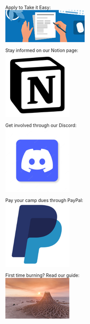 Apply to Take it Easy:
<br>
<a href="https://road-stoplight-c79.notion.site/Take-It-Easy-Application-a758746eaef7474598478bb8d971584c"><img src="application.png" alt="application" width="248" height="100"/></a>

Stay informed on our Notion page:
<br>
<a href="https://road-stoplight-c79.notion.site/Planning-2022-27087b2335314bf6b194d5e91960d0ee"><img src="NotionLogo.png" alt="notion" width="200" height="200"/></a>

Get involved through our Discord:
<br>
<a href="https://discord.gg/pQCednBzpJ"><img src="DiscordLogo.webp" alt="discord" width="200" height="200"/></a>

Pay your camp dues through PayPal:
<br>
<a href="https://www.paypal.com/donate/?hosted_button_id=JF22WPX9G9X8U"><img src="PaypalLogo.jpg" alt="paypal" width="200" height="200"/></a>

First time burning? Read our guide:
<br>
<a href="https://road-stoplight-c79.notion.site/Year-1-A-burning-man-guide-ea6addd55ac04127b16b60c8e95a7dd7"><img src="FirstBurn.jpg" alt="FirstBurn" width="200" height="127"/></a>
